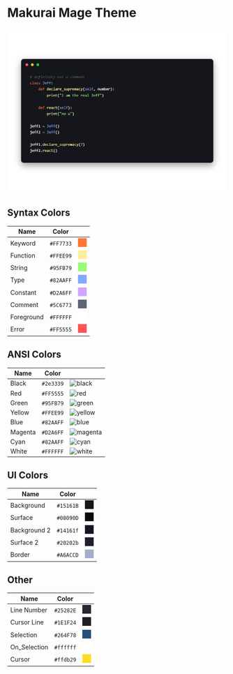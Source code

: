 # Makurai Mage Theme

<div align=center>

![Theme Preview](../../dogs/mage/thumbnail.png)
</div>

## Syntax Colors
| Name      | Color          | |
|-----------|----------------|-|
| Keyword   | `#FF7733` | ![keyword](../../dogs/mage/keyword.png) |
| Function  | `#FFEE99` | ![function](../../dogs/mage/function.png) |
| String    | `#95FB79` | ![string](../../dogs/mage/string.png) |
| Type      | `#82AAFF` | ![type](../../dogs/mage/type.png) |
| Constant  | `#D2A6FF` | ![constant](../../dogs/mage/constant.png) |
| Comment   | `#5C6773` | ![comment](../../dogs/mage/comment.png) |
| Foreground| `#FFFFFF` | ![foreground](../../dogs/mage/foreground.png) |
| Error     | `#FF5555` | ![error](../../dogs/mage/error.png) |

## ANSI Colors
| Name    | Color                              |                                                           |
| ------- | ---------------------------------- | --------------------------------------------------------- |
| Black   | `#2e3339`   | ![black](../../dogs/mageansi_black.png)     |
| Red     | `#FF5555`     | ![red](../../dogs/mageansi_red.png)         |
| Green   | `#95FB79`   | ![green](../../dogs/mageansi_green.png)     |
| Yellow  | `#FFEE99`  | ![yellow](../../dogs/mageansi_yellow.png)   |
| Blue    | `#82AAFF`    | ![blue](../../dogs/mageansi_blue.png)       |
| Magenta | `#D2A6FF` | ![magenta](../../dogs/mageansi_magenta.png) |
| Cyan    | `#82AAFF`    | ![cyan](../../dogs/mageansi_cyan.png)       |
| White   | `#FFFFFF`   | ![white](../../dogs/mageansi_white.png)     |

## UI Colors
| Name          | Color           | |
|---------------|-----------------|-|
| Background    | `#15161B` | ![bg](../../dogs/mage/bg.png) |
| Surface       | `#08090D` | ![surface](../../dogs/mage/surface.png) |
| Background 2  | `#14161f` | ![bg_alt](../../dogs/mage/bg_alt.png) |
| Surface 2     | `#20202b` | ![surface_alt](../../dogs/mage/surface_alt.png) |
| Border        | `#A6ACCD` | ![border](../../dogs/mage/border.png) |

## Other
| Name         | Color           | |
|--------------|-----------------|-|
| Line Number  | `#25282E` | ![line_nr](../../dogs/mage/line_nr.png) |
| Cursor Line  | `#1E1F24` | ![cursor_line](../../dogs/mage/cursor_line.png) |
| Selection    | `#264F78` | ![selection](../../dogs/mage/selection.png) |
| On_Selection | `#ffffff` | ![on_selection](../../dogs/mage/on_selection.png) |
| Cursor       | `#ffdb29` | ![cursor](../../dogs/mage/cursor.png) |